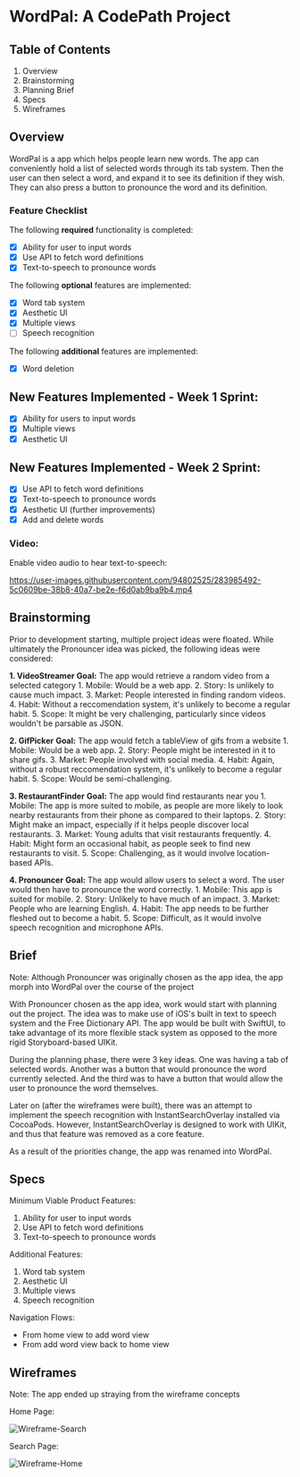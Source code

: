 # WordPal: A CodePath Project

## Table of Contents
1. Overview
3. Brainstorming
4. Planning Brief 
5. Specs
6. Wireframes

## Overview

WordPal is a app which helps people learn new words. The app can conveniently hold a list of selected words through its tab system. Then the user can then select a word, and expand it to see its definition if they wish. They can also press a button to pronounce the word and its definition.

### Feature Checklist

The following **required** functionality is completed:
- [X] Ability for user to input words
- [X] Use API to fetch word definitions
- [X] Text-to-speech to pronounce words

The following **optional** features are implemented:
- [X] Word tab system
- [X] Aesthetic UI
- [X] Multiple views
- [ ] Speech recognition

The following **additional** features are implemented:
- [X] Word deletion

## New Features Implemented - Week 1 Sprint:
- [X] Ability for users to input words
- [X] Multiple views
- [X] Aesthetic UI 

## New Features Implemented - Week 2 Sprint:
- [X] Use API to fetch word definitions
- [X] Text-to-speech to pronounce words
- [X] Aesthetic UI (further improvements)
- [X] Add and delete words

### Video:

Enable video audio to hear text-to-speech:

https://user-images.githubusercontent.com/94802525/283985492-5c0609be-38b8-40a7-be2e-f6d0ab9ba9b4.mp4

## Brainstorming

Prior to development starting, multiple project ideas were floated. While ultimately the Pronouncer idea was picked, the following ideas were considered:

**1. VideoStreamer**
**Goal:** The app would retrieve a random video from a selected category
    1. Mobile: Would be a web app.
    2. Story: Is unlikely to cause much impact.
    3. Market: People interested in finding random videos.
    4. Habit: Without a reccomendation system, it's unlikely to become a regular habit.
    5. Scope: It might be very challenging, particularly since videos wouldn't be parsable as JSON.
    
**2. GifPicker**
**Goal:** The app would fetch a tableView of gifs from a website
    1. Mobile: Would be a web app.
    2. Story: People might be interested in it to share gifs.
    3. Market: People involved with social media.
    4. Habit: Again, without a robust reccomendation system, it's unlikely to become a regular habit.
    5. Scope: Would be semi-challenging.
    
**3. RestaurantFinder**
**Goal:** The app would find restaurants near you
    1. Mobile: The app is more suited to mobile, as people are more likely to look nearby restaurants from their phone as compared to their laptops.
    2. Story: Might make an impact, especially if it helps people discover local restaurants.
    3. Market: Young adults that visit restaurants frequently.
    4. Habit: Might form an occasional habit, as people seek to find new restaurants to visit.
    5. Scope: Challenging, as it would involve location-based APIs.
    
**4. Pronouncer**
**Goal:** The app would allow users to select a word. The user would then have to pronounce the word correctly.
    1. Mobile: This app is suited for mobile.
    2. Story: Unlikely to have much of an impact.
    3. Market: People who are learning English.
    4. Habit: The app needs to be further fleshed out to become a habit.
    5. Scope: Difficult, as it would involve speech recognition and microphone APIs.
    

## Brief

Note: Although Pronouncer was originally chosen as the app idea, the app morph into WordPal over the course of the project

With Pronouncer chosen as the app idea, work would start with planning out the project. The idea was to make use of iOS's built in text to speech system and the Free Dictionary API. The app would be built with SwiftUI, to take advantage of its more flexible stack system as opposed to the more rigid Storyboard-based UIKit.

During the planning phase, there were 3 key ideas. One was having a tab of selected words. Another was a button that would pronounce the word currently selected. And the third was to have a button that would allow the user to pronounce the word themselves.

Later on (after the wireframes were built), there was an attempt to implement the speech recognition with InstantSearchOverlay installed via CocoaPods. However, InstantSearchOverlay is designed to work with UIKit, and thus that feature was removed as a core feature.

As a result of the priorities change, the app was renamed into WordPal.

## Specs
Minimum Viable Product Features:
1. Ability for user to input words
2. Use API to fetch word definitions
3. Text-to-speech to pronounce words

Additional Features:
1. Word tab system
2. Aesthetic UI
3. Multiple views
4. Speech recognition

Navigation Flows:
- From home view to add word view
- From add word view back to home view


## Wireframes
Note: The app ended up straying from the wireframe concepts

Home Page:

![Wireframe-Search](https://user-images.githubusercontent.com/94802525/282224126-bf2fc773-e612-4654-ad9f-1e209143083c.png)

Search Page:

![Wireframe-Home](https://user-images.githubusercontent.com/94802525/282224124-c6c338fa-42db-49d7-955b-4e7564601037.png)
